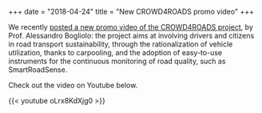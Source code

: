 +++
date = "2018-04-24"
title = "New CROWD4ROADS promo video"
+++

We recently [posted a new promo video of the CROWD4ROADS project](https://www.facebook.com/crowd4roads/videos/1783663314987842/), by Prof. Alessandro Bogliolo: the project aims at involving drivers and citizens in road transport sustainability, through the rationalization of vehicle utilization, thanks to carpooling, and the adoption of easy-to-use instruments for the continuous monitoring of road quality, such as SmartRoadSense.

Check out the video on Youtube below.

{{< youtube oLrx8KdXjg0 >}}
